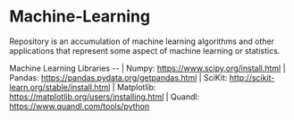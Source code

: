 # Machine-Learning
Repository is an accumulation of machine learning algorithms and other applications that represent some aspect of machine learning or statistics. 

Machine Learning Libraries --
 | Numpy: https://www.scipy.org/install.html
 | Pandas: https://pandas.pydata.org/getpandas.html
 | SciKit: http://scikit-learn.org/stable/install.html
 | Matplotlib: https://matplotlib.org/users/installing.html
 | Quandl: https://www.quandl.com/tools/python

